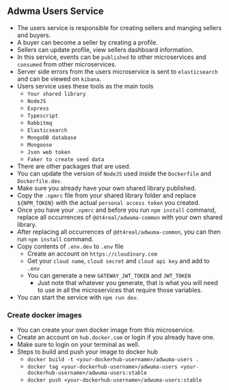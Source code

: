 ## Adwma Users Service
* The users service is responsible for creating sellers and manging sellers and buyers.
* A buyer can become a seller by creating a profile.
* Sellers can update profile, view sellers dashboard information.
* In this service, events can be `published` to other microservices and `consumed` from other microservices.
* Server side errors from the users microservice is sent to `elasticsearch` and can be viewed on `kibana`.
* Users service uses these tools as the main tools
  * `Your shared library`
  * `NodeJS`
  * `Express`
  * `Typescript`
  * `Rabbitmq`
  * `Elasticsearch`
  * `MongoDB database`
  * `Mongoose`
  * `Json web token`
  * `Faker to create seed data`
* There are other packages that are used.
* You can update the version of `NodeJS` used inside the `Dockerfile` and `Dockerfile.dev`.
* Make sure you already have your own shared library published.
* Copy the `.npmrc` file from your shared library folder and replace `${NPM_TOKEN}` with the actual `personal access token` you created.
* Once you have your `.npmrc` and before you run `npm install` command, replace all occurrences of `@dt4real/adwuma-common` with your own shared library.
* After replacing all occurrences of `@dt4real/adwuma-common`, you can then run `npm install` command.
* Copy contents of `.env.dev` to `.env` file
  * Create an account on `https://cloudinary.com`
  * Get your `cloud name`, `cloud secret` and `cloud api key` and add to `.env`
  * You can generate a new `GATEWAY_JWT_TOKEN` and `JWT_TOKEN`
    * Just note that whatever you generate, that is what you will need to use in all the microservices that require those variables.
* You can start the service with `npm run dev`.

### Create docker images
* You can create your own docker image from this microservice.
* Create an account on `hub.docker.com` or login if you already have one.
* Make sure to login on your terminal as well.
* Steps to build and push your image to docker hub
  * `docker build -t <your-dockerhub-username>/adwuma-users .`
  * `docker tag <your-dockerhub-username>/adwuma-users <your-dockerhub-username>/adwuma-users:stable`
  * `docker push <your-dockerhub-username>/adwuma-users:stable`